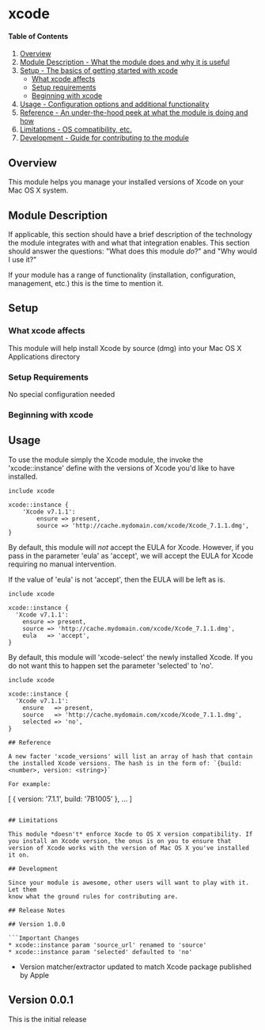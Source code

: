 # xcode

#### Table of Contents

1. [Overview](#overview)
2. [Module Description - What the module does and why it is useful](#module-description)
3. [Setup - The basics of getting started with xcode](#setup)
    * [What xcode affects](#what-xcode-affects)
    * [Setup requirements](#setup-requirements)
    * [Beginning with xcode](#beginning-with-xcode)
4. [Usage - Configuration options and additional functionality](#usage)
5. [Reference - An under-the-hood peek at what the module is doing and how](#reference)
5. [Limitations - OS compatibility, etc.](#limitations)
6. [Development - Guide for contributing to the module](#development)

## Overview

This module helps you manage your installed versions of Xcode on your Mac OS X system.

## Module Description

If applicable, this section should have a brief description of the technology
the module integrates with and what that integration enables. This section
should answer the questions: "What does this module *do*?" and "Why would I use
it?"

If your module has a range of functionality (installation, configuration,
management, etc.) this is the time to mention it.

## Setup

### What xcode affects

This module will help install Xcode by source (dmg) into your Mac OS X Applications directory

### Setup Requirements

No special configuration needed

### Beginning with xcode

## Usage

To use the module simply the Xcode module, the invoke the 'xcode::instance' define with the versions of Xcode you'd like to have installed.

```
include xcode

xcode::instance {
    'Xcode v7.1.1':
        ensure => present,
        source => 'http://cache.mydomain.com/xcode/Xcode_7.1.1.dmg',
}
```

By default, this module will *not* accept the EULA for Xcode. However, if you pass in the parameter 'eula' as 'accept', we will accept the EULA for Xcode requiring no manual intervention.

If the value of 'eula' is not 'accept', then the EULA will be left as is.

```
include xcode

xcode::instance {
  'Xcode v7.1.1':
    ensure => present,
    source => 'http://cache.mydomain.com/xcode/Xcode_7.1.1.dmg',
    eula   => 'accept',
}
```

By default, this module will 'xcode-select' the newly installed Xcode. If you do not want this to happen set the parameter 'selected' to 'no'.

```
include xcode

xcode::instance {
  'Xcode v7.1.1':
    ensure   => present,
    source   => 'http://cache.mydomain.com/xcode/Xcode_7.1.1.dmg',
    selected => 'no',
}

## Reference

A new facter 'xcode_versions' will list an array of hash that contain the installed Xcode versions. The hash is in the form of: `{build: <number>, version: <string>}`

For example:
```
[
    {
        version: '7.1.1',
        build: '7B1005'
    },
    ...
]
```

## Limitations

This module *doesn't* enforce Xocde to OS X version compatibility. If you install an Xcode version, the onus is on you to ensure that version of Xcode works with the version of Mac OS X you've installed it on.

## Development

Since your module is awesome, other users will want to play with it. Let them
know what the ground rules for contributing are.

## Release Notes

## Version 1.0.0

```Important Changes
* xcode::instance param 'source_url' renamed to 'source'
* xcode::instance param 'selected' defaulted to 'no'
```

* Version matcher/extractor updated to match Xcode package published by Apple

## Version 0.0.1

This is the initial release

